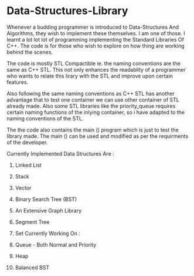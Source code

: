 Data-Structures-Library
=======================

Whenever a budding programmer is introduced to Data-Structures And Algorithms, they wish to implement these themselves.
I am one of those. I learnt a lot lot lot of programming implementing the Standard Libraries Of C++.
The code is for those who wish to explore on how thing are working behind the scenes.

The code is mostly STL Compactible ie. the naming conventions are the same as C++ STL. This not only enhances the readablity of a programmer who wants to relate this lirary with the STL and improve upon certain features.

Also following the same naming conventions as C++ STL has another advantage that to test one container we can use other container of STL already made. Also some STL libraries like the priority_queue requires certain naming functions of the inlying container, so i have adapted to the naming conventions of the STL.

The the code also contains the main () program which is just to test the library made.
The main () can be used and modified as per the requirments of the developer.

Currently Implemented Data Structures Are :

1. Linked List 
2. Stack 
3. Vector
4. Binary Search Tree (BST)
5. An Extensive Graph Library
6. Segment Tree
7. Set
Currently Working On :

1. Queue - Both Normal and Priority
2. Heap
3. Balanced BST
